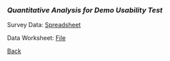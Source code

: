### *Quantitative Analysis for Demo Usability Test*



Survey Data: [Spreadsheet](https://docs.google.com/spreadsheets/d/19XfBtNNMOx9RrXToEW3v-H1AHEcH6QUfPKMnQXqL6o0/edit?usp=sharing)

Data Worksheet: [File](https://docs.google.com/document/d/1VUoGJHf_uoXbTPG26SXV7PipFNP86Di40GAOhpFQfTM/edit?usp=sharing)

[Back](../README.md)
